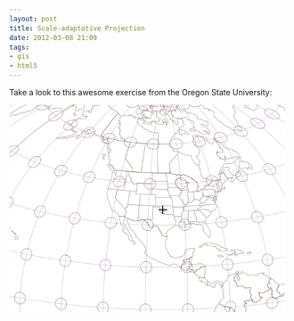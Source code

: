 ```yaml
---
layout: post
title: Scale-adaptative Projection
date: 2012-03-08 21:09
tags:
- gis
- html5
---
```

Take a look to this awesome exercise from the Oregon State University:

<a href="http://cartography.oregonstate.edu/temp/AdaptiveCompositeMapProjection/">
  <img class="aligncenter size-full wp-image-553" title="adaptative" src="./images/adaptative.png" alt="" width="495" height="372" /></a>
